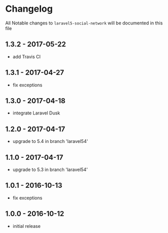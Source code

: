 # Changelog

All Notable changes to `laravel5-social-network` will be documented in this file

## 1.3.2 - 2017-05-22

- add Travis CI

## 1.3.1 - 2017-04-27

- fix exceptions

## 1.3.0 - 2017-04-18

- integrate Laravel Dusk

## 1.2.0 - 2017-04-17

- upgrade to 5.4 in branch 'laravel54'

## 1.1.0 - 2017-04-17

- upgrade to 5.3 in branch 'laravel54'

## 1.0.1 - 2016-10-13

- fix exceptions

## 1.0.0 - 2016-10-12

- initial release
